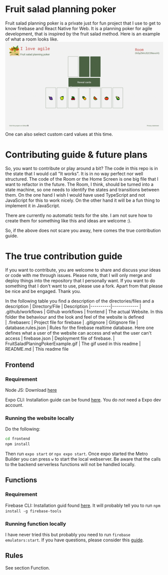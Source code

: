 # Fruit salad planning poker
Fruit salad planning poker is a private just for fun project that I use to get to know firebase and React Native for Web. It is a planning poker for agile development, that is inspired by the fruit salad method. Here is an example of what a room looks like.
![Alt Text](./FruitSaladPlaningPokerExample.gif)
One can also select custom card values at this time.
# Contributing guide & future plans
So, you want to contribute or play around a bit? The code in this repo is in the state that I would call "It works". It is in no way perfect nor well structured. The code of the Room or the Home Screen is one big file that I want to refactor in the future. The Room, I think, should be turned into a state machine, so one needs to identify the states and transitions between them. On the one hand I wish I would have used TypeScript and not JavaScript for this to work nicely. On the other hand it will be a fun thing to implement it in JavaScript.

There are currently no automatic tests for the site. I am not sure how to create them for something like this and ideas are welcome :).

So, if the above does not scare you away, here comes the true contribution guide.
# The true contribution guide
If you want to contribute, you are welcome to share and discuss your ideas or code with me through issues. Please note, that I will only merge and deploy things into the repository that I personally want. If you want to do something that I don't want to use, please use a fork. Apart from that please be nice and be engaged. Thank you.

In the following table you find a description of the directories/files and a description
| Directory/File   |     Description
|----------|-------------
| .github/workflows |  Github workflows
| frontend |    The actual Website. In this folder the behaviour and the look and feel of the website is defined   
| .firebaserc | Project file for firebase
| .gitignore | Gitignore file
| database.rules.json | Rules for the firebase realtime database. Here one defines what a user of the website can access and what the user can't access
| firebase.json | Deployment file of firebase.
| FruitSaladPlaningPokerExample.gif | The gif used in this readme
| README.md | This readme file

## Frontend
### Requirement
Node JS: Download [here](https://nodejs.org/en/)

Expo CLI: Installation guide can be found [here](https://docs.expo.dev/get-started/installation/). You do *not* need a Expo dev account.
### Running the website locally
Do the following:
```cmd
cd frontend
npm install
```
Then run `expo start` or `npx expo start`. Once expo started the Metro Builder you can press `w` to start the local webserver. Be aware that the calls to the backend serverless functions will not be handled locally.

## Functions
### Requirement
Firebase CLI: Installation guid found [here](https://firebase.google.com/docs/functions/local-emulator#install_the_firebase_cli). It will probably tell you to run `npm install -g firebase-tools`
### Running function locally
I have never tried this but probably you need to run `firebase emulators:start`. If you have questions, please consider this [guide](https://firebase.google.com/docs/functions/local-emulator#run_the_emulator_suite).
## Rules
See section Function.

